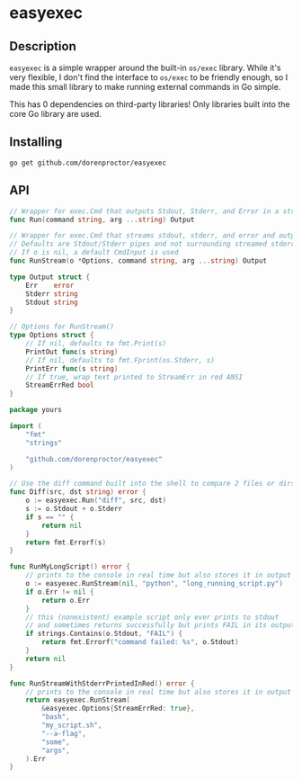 # easyexec

## Description

`easyexec` is a simple wrapper around the built-in `os/exec` library. While it's very flexible, I don't find the interface to `os/exec` to be friendly enough, so I made this small library to make running external commands in Go simple.

This has 0 dependencies on third-party libraries! Only libraries built into the core Go library are used.

## Installing

`go get github.com/dorenproctor/easyexec`

## API

```go
// Wrapper for exec.Cmd that outputs Stdout, Stderr, and Error in a struct
func Run(command string, arg ...string) Output

// Wrapper for exec.Cmd that streams stdout, stderr, and error and outputs them in a struct
// Defaults are Stdout/Stderr pipes and not surrounding streamed stderr in red ANSI.
// If o is nil, a default CmdInput is used
func RunStream(o *Options, command string, arg ...string) Output

type Output struct {
    Err    error
    Stderr string
    Stdout string
}

// Options for RunStream()
type Options struct {
    // If nil, defaults to fmt.Print(s)
    PrintOut func(s string)
    // If nil, defaults to fmt.Fprint(os.Stderr, s)
    PrintErr func(s string)
    // If true, wrap text printed to StreamErr in red ANSI
    StreamErrRed bool
}
```

```go
package yours

import (
    "fmt"
    "strings"

    "github.com/dorenproctor/easyexec"
)

// Use the diff command built into the shell to compare 2 files or dirs
func Diff(src, dst string) error {
    o := easyexec.Run("diff", src, dst)
    s := o.Stdout + o.Stderr
    if s == "" {
        return nil
    }
    return fmt.Errorf(s)
}

func RunMyLongScript() error {
    // prints to the console in real time but also stores it in output
    o := easyexec.RunStream(nil, "python", "long_running_script.py")
    if o.Err != nil {
        return o.Err
    }
    // this (nonexistent) example script only ever prints to stdout
    // and sometimes returns successfully but prints FAIL in its output
    if strings.Contains(o.Stdout, "FAIL") {
        return fmt.Errorf("command failed: %s", o.Stdout)
    }
    return nil
}

func RunStreamWithStderrPrintedInRed() error {
    // prints to the console in real time but also stores it in output
    return easyexec.RunStream(
        &easyexec.Options{StreamErrRed: true},
        "bash",
        "my_script.sh",
        "--a-flag",
        "some",
        "args",
    ).Err
}
```
